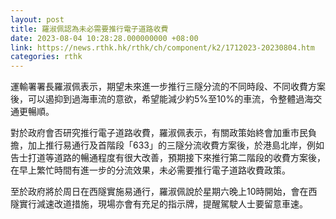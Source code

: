 ```yaml
---
layout: post
title: 羅淑佩認為未必需要推行電子道路收費
date: 2023-08-04 10:28:28.000000000 +08:00
link: https://news.rthk.hk/rthk/ch/component/k2/1712023-20230804.htm
categories: rthk
---
```


運輸署署長羅淑佩表示，期望未來進一步推行三隧分流的不同時段、不同收費方案後，可以遏抑到過海車流的意欲，希望能減少約5%至10%的車流，令整體過海交通更暢順。

對於政府會否研究推行電子道路收費，羅淑佩表示，有關政策始終會加重市民負擔，加上推行易通行及首階段「633」的三隧分流收費方案後，於港島北岸，例如告士打道等道路的暢通程度有很大改善，預期接下來推行第二階段的收費方案後，在早上繁忙時間有進一步的分流效果，未必需要推行電子道路收費政策。

至於政府將於周日在西隧實施易通行，羅淑佩說於星期六晚上10時開始，會在西隧實行減速改道措施，現場亦會有充足的指示牌，提醒駕駛人士要留意車速。
